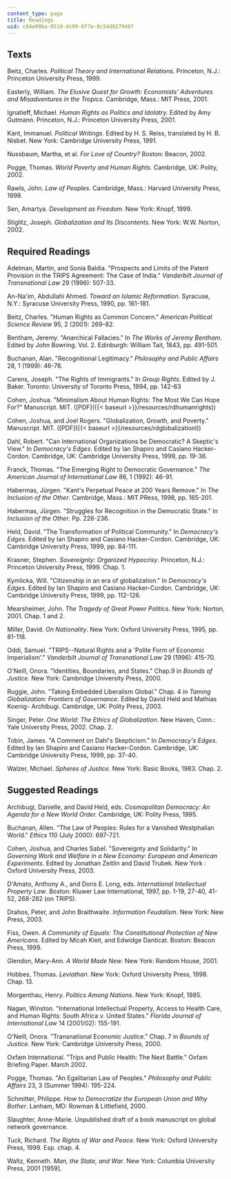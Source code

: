```yaml
---
content_type: page
title: Readings
uid: c04e09ba-0510-dc99-6f7e-0c54d8279487
---
```


Texts
-----

Beitz, Charles. _Political Theory and International Relations._ Princeton, N.J.: Princeton University Press, 1999.

Easterly, William. _The Elusive Quest for Growth: Economists' Adventures and Misadventures in the Tropics._ Cambridge, Mass.: MIT Press, 2001.

Ignatieff, Michael. _Human Rights as Politics and Idolatry._ Edited by Amy Gutmann. Princeton, N.J.: Princeton University Press, 2001.

Kant, Immanuel. _Political Writings._ Edited by H. S. Reiss, translated by H. B. Nisbet. New York: Cambridge University Press, 1991.

Nussbaum, Martha, et al. _For Love of Country?_ Boston: Beacon, 2002.

Pogge, Thomas. _World Poverty and Human Rights._ Cambridge, UK: Polity, 2002.

Rawls, John. _Law of Peoples._ Cambridge, Mass.: Harvard University Press, 1999.

Sen, Amartya. _Development as Freedom._ New York: Knopf, 1999.

Stiglitz, Joseph. _Globalization and Its Discontents._ New York: W.W. Norton, 2002.

Required Readings
-----------------

Adelman, Martin, and Sonia Baldia. "Prospects and Limits of the Patent Provision in the TRIPS Agreement: The Case of India." _Vanderbilt Journal of Transnational Law_ 29 (1996): 507-33.

An-Na'im, Abdullahi Ahmed. _Toward an Islamic Reformation_. Syracuse, N.Y.: Syracuse University Press, 1990, pp. 161-181.

Beitz, Charles. "Human Rights as Common Concern." _American Political Science Review_ 95, 2 (2001): 269-82.

Bentham, Jeremy. "Anarchical Fallacies." In _The Works of Jeremy Bentham_. Edited by John Bowring. Vol. 2. Edinburgh: William Tait, 1843, pp. 491-501.

Buchanan, Alan. "Recognitional Legitimacy." _Philosophy and Public Affairs_ 28, 1 (1999): 46-78.

Carens, Joseph. "The Rights of Immigrants." In _Group Rights_. Edited by J. Baker. Toronto: University of Toronto Press, 1994, pp. 142-63

Cohen, Joshua. "Minimalism About Human Rights: The Most We Can Hope For?" Manuscript. MIT. ([PDF]({{< baseurl >}}/resources/rdhumanrights))

Cohen, Joshua, and Joel Rogers. "Globalization, Growth, and Poverty." Manuscript. MIT. ([PDF]({{< baseurl >}}/resources/rdglobalizationl))

Dahl, Robert. "Can International Organizations be Democratic? A Skeptic's View." In _Democracy's Edges_. Edited by Ian Shapiro and Casiano Hacker-Cordon. Cambridge, UK: Cambridge University Press, 1999, pp. 19-36.

Franck, Thomas. "The Emerging Right to Democratic Governance." _The American Journal of International Law_ 86, 1 (1992): 46-91.

Habermas, Jürgen. "Kant's Perpetual Peace at 200 Years Remove." In _The Inclusion of the Other_. Cambridge, Mass.: MIT PRess, 1998, pp. 165-201.

Habermas, Jürgen. "Struggles for Recognition in the Democratic State." In _Inclusion of the Other_. Pp. 226-236.

Held, David. "The Transformation of Political Community." In _Democracy's Edges_. Edited by Ian Shapiro and Casiano Hacker-Cordon. Cambridge, UK: Cambridge University Press, 1999, pp. 84-111.

Krasner, Stephen. _Sovereignty: Organized Hypocrisy_. Princeton, N.J.: Princeton University Press, 1999. Chap. 1.

Kymlicka, Will. "Citizenship in an era of globalization." In _Democracy's Edges_. Edited by Ian Shapiro and Casiano Hacker-Cordon. Cambridge, UK: Cambridge University Press, 1999, pp. 112-126.

Mearsheimer, John. _The Tragedy of Great Power Politics_. New York: Norton, 2001. Chap. 1 and 2.

Miller, David. _On Nationality_. New York: Oxford University Press, 1995, pp. 81-118.

Oddi, Samuel. "TRIPS--Natural Rights and a 'Polite Form of Economic Imperialism'." _Vanderbilt Journal of Transnational Law_ 29 (1996): 415-70.

O'Neill, Onora. "Identities, Boundaries, and States." Chap.9 in _Bounds of Justice_. New York: Cambridge University Press, 2000.

Ruggie, John. "Taking Embedded Liberalism Global." Chap. 4 in _Taming Globalization: Frontiers of Governance_. Edited by David Held and Mathias Koenig- Archibugi. Cambridge, UK: Polity Press, 2003.

Singer, Peter. _One World: The Ethics of Globalization_. New Haven, Conn.: Yale University Press, 2002. Chap. 2.

Tobin, James. "A Comment on Dahl's Skepticism." In _Democracy's Edges_. Edited by Ian Shapiro and Casiano Hacker-Cordon. Cambridge, UK: Cambridge University Press, 1999, pp. 37-40.

Walzer, Michael. _Spheres of Justice_. New York: Basic Books, 1983. Chap. 2.

Suggested Readings
------------------

Archibugi, Danielle, and David Held, eds. _Cosmopolitan Democracy: An Agenda for a New World Order._ Cambridge, UK: Polity Press, 1995.

Buchanan, Allen. "The Law of Peoples: Rules for a Vanished Westphalian World." _Ethics_ 110 (July 2000): 697-721.

Cohen, Joshua, and Charles Sabel. "Sovereignty and Solidarity." In _Governing Work and Welfare in a New Economy: European and American Experiments_. Edited by Jonathan Zeitlin and David Trubek. New York : Oxford University Press, 2003.

D'Amato, Anthony A., and Doris E. Long, eds. _International Intellectual Property Law_. Boston: Kluwer Law International, 1997, pp. 1-19, 27-40, 41-52, 268-282 (on TRIPS).

Drahos, Peter, and John Braithwaite. _Information Feudalism_. New York: New Press, 2003.

Fiss, Owen. _A Community of Equals: The Constitutional Protection of New Americans_. Edited by Micah Kleit, and Edwidge Danticat. Boston: Beacon Press, 1999.

Glendon, Mary-Ann. _A World Made New_. New York: Random House, 2001.

Hobbes, Thomas. _Leviathan_. New York: Oxford University Press, 1998. Chap. 13.

Morgenthau, Henry. _Politics Among Nations_. New York: Knopf, 1985.

Nagan, Winston. "International Intellectual Property, Access to Health Care, and Human Rights: South Africa v. United States." _Florida Journal of International Law_ 14 (2001/02): 155-191.

O'Neill, Onora. "Transnational Economic Justice." Chap. 7 in _Bounds of Justice_. New York: Cambridge University Press, 2000.

Oxfam International. "Trips and Public Health: The Next Battle." Oxfam Briefing Paper. March 2002.

Pogge, Thomas. "An Egalitarian Law of Peoples." _Philosophy and Public Affairs_ 23, 3 (Summer 1994): 195-224.

Schmitter, Philippe. _How to Democratize the European Union and Why Bother_. Lanham, MD: Rowman & Littlefield, 2000.

Slaughter, Anne-Marie. Unpublished draft of a book manuscript on global network governance.

Tuck, Richard. _The Rights of War and Peace._ New York: Oxford University Press, 1999. Esp. chap. 4.

Waltz, Kenneth. _Man, the State, and War_. New York: Columbia University Press, 2001 \[1959\].